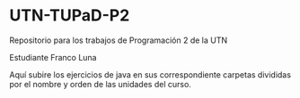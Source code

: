 # UTN-TUPaD-P2
Repositorio para los trabajos de Programación 2 de la UTN

Estudiante Franco Luna

Aquí subire los ejercicios de java en sus correspondiente carpetas divididas por el nombre y orden de las unidades del curso.
